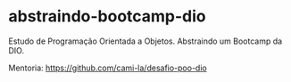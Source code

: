 # abstraindo-bootcamp-dio
Estudo de Programação Orientada a Objetos. Abstraindo um Bootcamp da DIO.

Mentoria: https://github.com/cami-la/desafio-poo-dio
